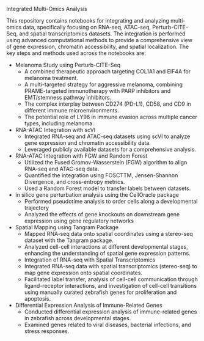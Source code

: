 Integrated Multi-Omics Analysis

This repository contains notebooks for integrating and analyzing multi-omics data, specifically focusing on RNA-seq, ATAC-seq, Perturb-CITE-Seq, and spatial transcriptomics datasets. The integration is performed using advanced computational methods to provide a comprehensive view of gene expression, chromatin accessibility, and spatial localization. The key steps and methods used across the notebooks are:

- Melanoma Study using Perturb-CITE-Seq
  - A combined therapeutic approach targeting COL1A1 and EIF4A for melanoma treatment.
  - A multi-targeted strategy for aggressive melanoma, combining PRAME-targeted immunotherapy with PARP inhibitors and EMT/stemness pathway inhibitors.
  - The complex interplay between CD274 (PD-L1), CD58, and CD9 in different immune microenvironments.
  - The potential role of LY96 in immune evasion across multiple cancer types, including melanoma.
- RNA-ATAC Integration with scVI
  - Integrated RNA-seq and ATAC-seq datasets using scVI to analyze gene expression and chromatin accessibility data.
  - Leveraged publicly available datasets for a comprehensive analysis.
- RNA-ATAC Integration with FGW and Random Forest
  - Utilized the Fused Gromov-Wasserstein (FGW) algorithm to align RNA-seq and ATAC-seq data.
  - Quantified the integration using FOSCTTM, Jensen-Shannon Divergence, and cross-entropy metrics.
  - Used a Random Forest model to transfer labels between datasets.
- in silico gene perturbation analysis using the CellOracle package
  - Performed pseudotime analysis to order cells along a developmental trajectory
  - Analyzed the effects of gene knockouts on downstream gene expression using gene regulatory networks 
- Spatial Mapping using Tangram Package
  - Mapped RNA-seq data onto spatial coordinates using a stereo-seq dataset with the Tangram package.
  - Analyzed cell-cell interactions at different developmental stages, enhancing the understanding of spatial gene expression patterns.
  - Integration of RNA-seq with Spatial Transcriptomics
  - Integrated RNA-seq data with spatial transcriptomics (stereo-seq) to map gene expression onto spatial coordinates.
  - Facilitated label transfer, analysis of cell-cell communication through ligand-receptor interactions, and investigation of cell-cell transitions using manually curated zebrafish genes for proliferation and apoptosis.
- Differential Expression Analysis of Immune-Related Genes
  - Conducted differential expression analysis of immune-related genes in zebrafish across developmental stages.
  - Examined genes related to viral diseases, bacterial infections, and stress responses.
